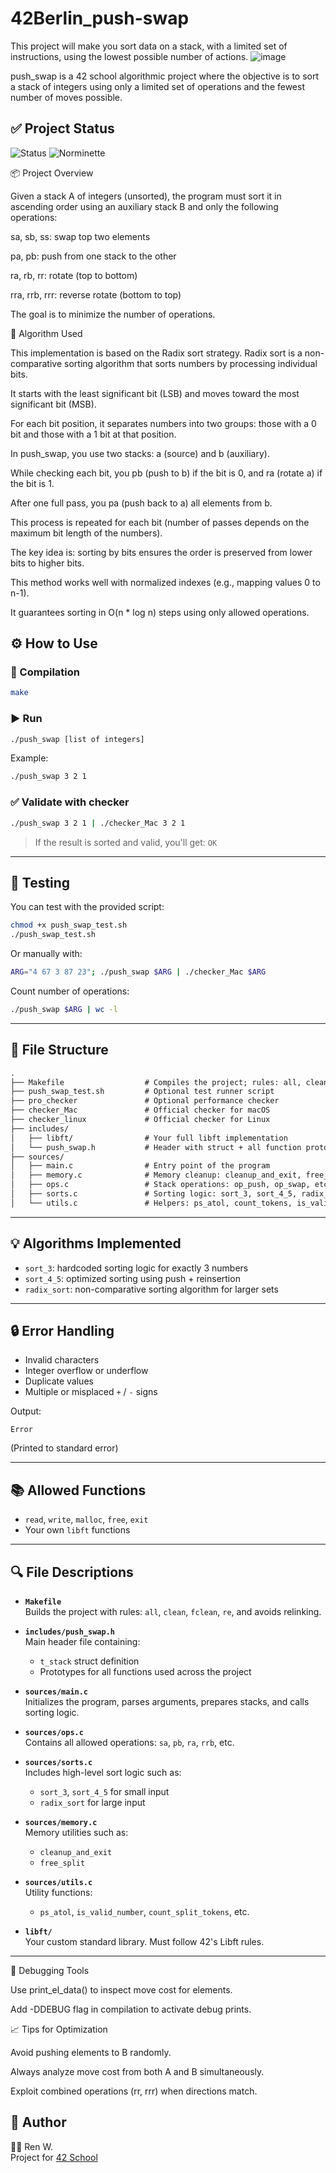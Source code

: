 # 42Berlin_push-swap
This project will make you sort data on a stack, with a limited set of instructions, using the lowest possible number of actions. 
![image](https://github.com/user-attachments/assets/062be69c-fed2-49fe-8bb0-aaeafae262b5)

push_swap is a 42 school algorithmic project where the objective is to sort a stack of integers using only a limited set of operations and the fewest number of moves possible.

## ✅ Project Status

![Status](https://img.shields.io/badge/status-working-brightgreen?style=flat-square)
![Norminette](https://img.shields.io/badge/norminette-passed-blue?style=flat-square)

📦 Project Overview

Given a stack A of integers (unsorted), the program must sort it in ascending order using an auxiliary stack B and only the following operations:

sa, sb, ss: swap top two elements

pa, pb: push from one stack to the other

ra, rb, rr: rotate (top to bottom)

rra, rrb, rrr: reverse rotate (bottom to top)

The goal is to minimize the number of operations.

🧠 Algorithm Used

This implementation is based on the Radix sort strategy. Radix sort is a non-comparative sorting algorithm that sorts numbers by processing individual bits.

It starts with the least significant bit (LSB) and moves toward the most significant bit (MSB).

For each bit position, it separates numbers into two groups: those with a 0 bit and those with a 1 bit at that position.

In push_swap, you use two stacks: a (source) and b (auxiliary).

While checking each bit, you pb (push to b) if the bit is 0, and ra (rotate a) if the bit is 1.

After one full pass, you pa (push back to a) all elements from b.

This process is repeated for each bit (number of passes depends on the maximum bit length of the numbers).

The key idea is: sorting by bits ensures the order is preserved from lower bits to higher bits.

This method works well with normalized indexes (e.g., mapping values 0 to n-1).

It guarantees sorting in O(n * log n) steps using only allowed operations.


## ⚙️ How to Use

### 🔧 Compilation

```bash
make
```

### ▶️ Run

```bash
./push_swap [list of integers]
```

Example:

```bash
./push_swap 3 2 1
```

### ✅ Validate with checker

```bash
./push_swap 3 2 1 | ./checker_Mac 3 2 1
```

> If the result is sorted and valid, you'll get: `OK`

---

## 🧪 Testing

You can test with the provided script:

```bash
chmod +x push_swap_test.sh
./push_swap_test.sh
```

Or manually with:

```bash
ARG="4 67 3 87 23"; ./push_swap $ARG | ./checker_Mac $ARG
```

Count number of operations:

```bash
./push_swap $ARG | wc -l
```

---

## 🧩 File Structure

```txt
.
├── Makefile                  # Compiles the project; rules: all, clean, fclean, re
├── push_swap_test.sh         # Optional test runner script
├── pro_checker               # Optional performance checker
├── checker_Mac               # Official checker for macOS
├── checker_linux             # Official checker for Linux
├── includes/
│   ├── libft/                # Your full libft implementation
│   └── push_swap.h           # Header with struct + all function prototypes
├── sources/
│   ├── main.c                # Entry point of the program
│   ├── memory.c              # Memory cleanup: cleanup_and_exit, free_split
│   ├── ops.c                 # Stack operations: op_push, op_swap, etc.
│   ├── sorts.c               # Sorting logic: sort_3, sort_4_5, radix_sort
│   └── utils.c               # Helpers: ps_atol, count_tokens, is_valid_number
```

---

## 💡 Algorithms Implemented

- `sort_3`: hardcoded sorting logic for exactly 3 numbers
- `sort_4_5`: optimized sorting using push + reinsertion
- `radix_sort`: non-comparative sorting algorithm for larger sets

---

## 🔒 Error Handling

- Invalid characters
- Integer overflow or underflow
- Duplicate values
- Multiple or misplaced `+` / `-` signs

Output:

```
Error
```

(Printed to standard error)

---

## 📚 Allowed Functions

- `read`, `write`, `malloc`, `free`, `exit`
- Your own `libft` functions

---
## 🔍 File Descriptions

- **`Makefile`**  
  Builds the project with rules: `all`, `clean`, `fclean`, `re`, and avoids relinking.

- **`includes/push_swap.h`**  
  Main header file containing:
  - `t_stack` struct definition
  - Prototypes for all functions used across the project

- **`sources/main.c`**  
  Initializes the program, parses arguments, prepares stacks, and calls sorting logic.

- **`sources/ops.c`**  
  Contains all allowed operations: `sa`, `pb`, `ra`, `rrb`, etc.

- **`sources/sorts.c`**  
  Includes high-level sort logic such as:
  - `sort_3`, `sort_4_5` for small input
  - `radix_sort` for large input

- **`sources/memory.c`**  
  Memory utilities such as:
  - `cleanup_and_exit`
  - `free_split`

- **`sources/utils.c`**  
  Utility functions:
  - `ps_atol`, `is_valid_number`, `count_split_tokens`, etc.

- **`libft/`**  
  Your custom standard library. Must follow 42's Libft rules.

---

🧪 Debugging Tools

Use print_el_data() to inspect move cost for elements.

Add -DDEBUG flag in compilation to activate debug prints.

📈 Tips for Optimization

Avoid pushing elements to B randomly.

Always analyze move cost from both A and B simultaneously.

Exploit combined operations (rr, rrr) when directions match.


## 🧠 Author

👩‍💻 Ren W.  
Project for [42 School](https://42.fr)

